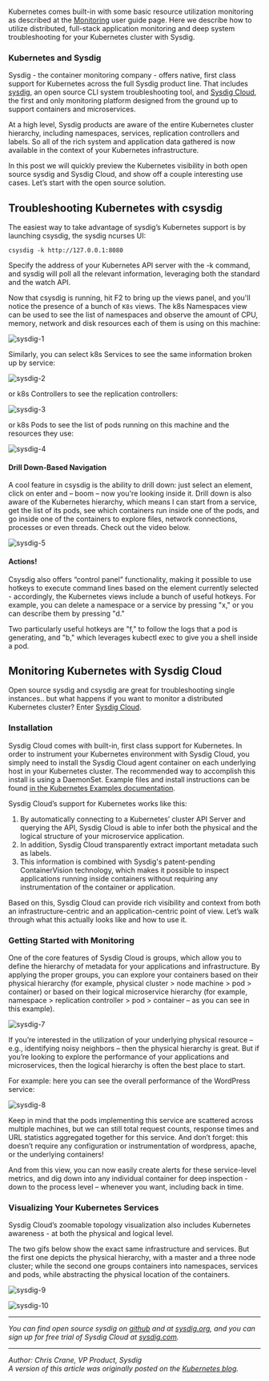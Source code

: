 ---
---

Kubernetes comes built-in with some basic resource utilization monitoring as described at the [Monitoring](/docs/user-guide/monitoring) user guide page. Here we describe how to utilize distributed, full-stack application monitoring and deep system troubleshooting for your Kubernetes cluster with Sysdig.

### Kubernetes and Sysdig
Sysdig - the container monitoring company - offers native, first class support for Kubernetes across the full Sysdig product line. That includes [sysdig](http://www.sysdig.org/), an open source CLI system troubleshooting tool, and [Sysdig Cloud](https://sysdig.com/), the first and only monitoring platform designed from the ground up to support containers and microservices.

At a high level, Sysdig products are aware of the entire Kubernetes cluster hierarchy, including namespaces, services, replication controllers and labels. So all of the rich system and application data gathered is now available in the context of your Kubernetes infrastructure. 

In this post we will quickly preview the Kubernetes visibility in both open source sysdig and Sysdig Cloud, and show off a couple interesting use cases. Let’s start with the open source solution.

## Troubleshooting Kubernetes with csysdig 

The easiest way to take advantage of sysdig’s Kubernetes support is by launching csysdig, the sysdig ncurses UI:

```
csysdig -k http://127.0.0.1:8080
```

Specify the address of your Kubernetes API server with the -k command, and sysdig will poll all the relevant information, leveraging both the standard and the watch API.

Now that csysdig is running, hit F2 to bring up the views panel, and you'll notice the presence of a bunch of `K8s` views. The k8s Namespaces view can be used to see the list of namespaces and observe the amount of CPU, memory, network and disk resources each of them is using on this machine:  
 
![sysdig-1](/images/docs/sysdig/sysdig-1.png)

Similarly, you can select k8s Services to see the same information broken up by service:  
 
![sysdig-2](/images/docs/sysdig/sysdig-2.png)

or k8s Controllers to see the replication controllers:
 
![sysdig-3](/images/docs/sysdig/sysdig-3.png)

or k8s Pods to see the list of pods running on this machine and the resources they use:
 
![sysdig-4](/images/docs/sysdig/sysdig-4.png)

#### Drill Down-Based Navigation  
A cool feature in csysdig is the ability to drill down: just select an element, click on enter and – boom – now you're looking inside it. Drill down is also aware of the Kubernetes hierarchy, which means I can start from a service, get the list of its pods, see which containers run inside one of the pods, and go inside one of the containers to explore files, network connections, processes or even threads. Check out the video below.
 
![sysdig-5](/images/docs/sysdig/sysdig-5.gif)

#### Actions! 
Csysdig also offers “control panel” functionality, making it possible to use hotkeys to execute command lines based on the element currently selected - accordingly, the Kubernetes views include a bunch of useful hotkeys. For example, you can delete a namespace or a service by pressing "x," or you can describe them by pressing "d."

Two particularly useful hotkeys are "f," to follow the logs that a pod is generating, and "b," which leverages kubectl exec to give you a shell inside a pod. 

## Monitoring Kubernetes with Sysdig Cloud 
Open source sysdig and csysdig are great for troubleshooting single instances.. but what happens if you want to monitor a distributed Kubernetes cluster? Enter [Sysdig Cloud](https://sysdig.com/).

### Installation
Sysdig Cloud comes with built-in, first class support for Kubernetes. In order to instrument your Kubernetes environment with Sysdig Cloud, you simply need to install the Sysdig Cloud agent container on each underlying host in your Kubernetes cluster. The recommended way to accomplish this install is using a DaemonSet. Example files and install instructions can be found [in the Kubernetes Examples documentation](https://github.com/kubernetes/kubernetes/tree/master/examples/sysdig-cloud).

Sysdig Cloud’s support for Kubernetes works like this: 

1. By automatically connecting to a Kubernetes’ cluster API Server and querying the API, Sysdig Cloud is able to infer both the physical and the logical structure of your microservice application. 
2. In addition, Sysdig Cloud transparently extract important metadata such as labels. 
3. This information is combined with Sysdig's patent-pending ContainerVision technology, which makes it possible to inspect applications running inside containers without requiring any instrumentation of the container or application. 

Based on this, Sysdig Cloud can provide rich visibility and context from both an infrastructure-centric and an application-centric point of view. Let’s walk through what this actually looks like and how to use it.


### Getting Started with Monitoring
One of the core features of Sysdig Cloud is groups, which allow you to define the hierarchy of metadata for your applications and infrastructure. By applying the proper groups, you can explore your containers based on their physical hierarchy (for example, physical cluster > node machine > pod > container) or based on their logical microservice hierarchy (for example, namespace > replication controller > pod > container – as you can see in this example). 
 
![sysdig-7](/images/docs/sysdig/sysdig-7.png)

If you’re interested in the utilization of your underlying physical resource – e.g., identifying noisy neighbors – then the physical hierarchy is great. But if you’re looking to explore the performance of your applications and microservices, then the logical hierarchy is often the best place to start. 

For example: here you can see the overall performance of the WordPress service: 
 
![sysdig-8](/images/docs/sysdig/sysdig-8.png)

Keep in mind that the pods implementing this service are scattered across multiple machines, but we can still total request counts, response times and URL statistics aggregated together for this service. And don’t forget: this doesn’t require any configuration or instrumentation of wordpress, apache, or the underlying containers! 

And from this view, you can now easily create alerts for these service-level metrics, and  dig down into any individual container for deep inspection - down to the process level  – whenever you want, including back in time.

### Visualizing Your Kubernetes Services 
Sysdig Cloud’s zoomable topology visualization also includes Kubernetes awareness - at both the physical and logical level. 
 
The two gifs below show the exact same infrastructure and services. But the first one depicts the physical hierarchy, with a master  and a three node cluster; while the second one groups containers into namespaces, services and pods, while abstracting the physical location of the containers. 

![sysdig-9](/images/docs/sysdig/sysdig-9.gif)

![sysdig-10](/images/docs/sysdig/sysdig-10.gif)

***
*You can find open source sysdig on [github](https://github.com/draios/sysdig) and at [sysdig.org](http://www.sysdig.org/), and you can sign up for free trial of Sysdig Cloud at [sysdig.com](https://sysdig.com/).*  
***
*Author: Chris Crane, VP Product, Sysdig*  
*A version of this article was originally posted on the [Kubernetes blog](http://blog.kubernetes.io/2015/11/monitoring-Kubernetes-with-Sysdig.html).*